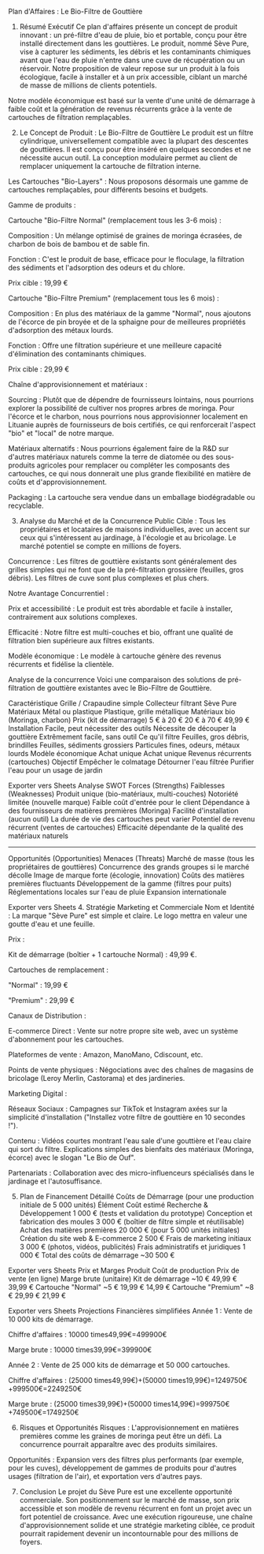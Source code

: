 Plan d'Affaires : Le Bio-Filtre de Gouttière
1. Résumé Exécutif
Ce plan d'affaires présente un concept de produit innovant : un pré-filtre d'eau de pluie, bio et portable, conçu pour être installé directement dans les gouttières. Le produit, nommé Sève Pure, vise à capturer les sédiments, les débris et les contaminants chimiques avant que l'eau de pluie n'entre dans une cuve de récupération ou un réservoir. Notre proposition de valeur repose sur un produit à la fois écologique, facile à installer et à un prix accessible, ciblant un marché de masse de millions de clients potentiels.

Notre modèle économique est basé sur la vente d'une unité de démarrage à faible coût et la génération de revenus récurrents grâce à la vente de cartouches de filtration remplaçables.

2. Le Concept de Produit : Le Bio-Filtre de Gouttière
Le produit est un filtre cylindrique, universellement compatible avec la plupart des descentes de gouttières. Il est conçu pour être inséré en quelques secondes et ne nécessite aucun outil. La conception modulaire permet au client de remplacer uniquement la cartouche de filtration interne.

Les Cartouches "Bio-Layers" :
Nous proposons désormais une gamme de cartouches remplaçables, pour différents besoins et budgets.

Gamme de produits :

Cartouche "Bio-Filtre Normal" (remplacement tous les 3-6 mois) :

Composition : Un mélange optimisé de graines de moringa écrasées, de charbon de bois de bambou et de sable fin.

Fonction : C'est le produit de base, efficace pour le floculage, la filtration des sédiments et l'adsorption des odeurs et du chlore.

Prix cible : 19,99 €

Cartouche "Bio-Filtre Premium" (remplacement tous les 6 mois) :

Composition : En plus des matériaux de la gamme "Normal", nous ajoutons de l'écorce de pin broyée et de la sphaigne pour de meilleures propriétés d'adsorption des métaux lourds.

Fonction : Offre une filtration supérieure et une meilleure capacité d'élimination des contaminants chimiques.

Prix cible : 29,99 €

Chaîne d'approvisionnement et matériaux :

Sourcing : Plutôt que de dépendre de fournisseurs lointains, nous pourrions explorer la possibilité de cultiver nos propres arbres de moringa. Pour l'écorce et le charbon, nous pourrions nous approvisionner localement en Lituanie auprès de fournisseurs de bois certifiés, ce qui renforcerait l'aspect "bio" et "local" de notre marque.

Matériaux alternatifs : Nous pourrions également faire de la R&D sur d'autres matériaux naturels comme la terre de diatomée ou des sous-produits agricoles pour remplacer ou compléter les composants des cartouches, ce qui nous donnerait une plus grande flexibilité en matière de coûts et d'approvisionnement.

Packaging : La cartouche sera vendue dans un emballage biodégradable ou recyclable.

3. Analyse du Marché et de la Concurrence
Public Cible : Tous les propriétaires et locataires de maisons individuelles, avec un accent sur ceux qui s'intéressent au jardinage, à l'écologie et au bricolage. Le marché potentiel se compte en millions de foyers.

Concurrence : Les filtres de gouttière existants sont généralement des grilles simples qui ne font que de la pré-filtration grossière (feuilles, gros débris). Les filtres de cuve sont plus complexes et plus chers.

Notre Avantage Concurrentiel :

Prix et accessibilité : Le produit est très abordable et facile à installer, contrairement aux solutions complexes.

Efficacité : Notre filtre est multi-couches et bio, offrant une qualité de filtration bien supérieure aux filtres existants.

Modèle économique : Le modèle à cartouche génère des revenus récurrents et fidélise la clientèle.

Analyse de la concurrence
Voici une comparaison des solutions de pré-filtration de gouttière existantes avec le Bio-Filtre de Gouttière.

Caractéristique	Grille / Crapaudine simple	Collecteur filtrant	Sève Pure
Matériaux	Métal ou plastique	Plastique, grille métallique	Matériaux bio (Moringa, charbon)
Prix (kit de démarrage)	5 € à 20 €	20 € à 70 €	49,99 €
Installation	Facile, peut nécessiter des outils	Nécessite de découper la gouttière	Extrêmement facile, sans outil
Ce qu'il filtre	Feuilles, gros débris, brindilles	Feuilles, sédiments grossiers	Particules fines, odeurs, métaux lourds
Modèle économique	Achat unique	Achat unique	Revenus récurrents (cartouches)
Objectif	Empêcher le colmatage	Détourner l'eau filtrée	Purifier l'eau pour un usage de jardin

Exporter vers Sheets
Analyse SWOT
Forces (Strengths)	Faiblesses (Weaknesses)
Produit unique (bio-matériaux, multi-couches)	Notoriété limitée (nouvelle marque)
Faible coût d'entrée pour le client	Dépendance à des fournisseurs de matières premières (Moringa)
Facilité d'installation (aucun outil)	La durée de vie des cartouches peut varier
Potentiel de revenu récurrent (ventes de cartouches)	Efficacité dépendante de la qualité des matériaux naturels
---	---
Opportunités (Opportunities)	Menaces (Threats)
Marché de masse (tous les propriétaires de gouttières)	Concurrence des grands groupes si le marché décolle
Image de marque forte (écologie, innovation)	Coûts des matières premières fluctuants
Développement de la gamme (filtres pour puits)	Réglementations locales sur l'eau de pluie
Expansion internationale	

Exporter vers Sheets
4. Stratégie Marketing et Commerciale
Nom et Identité : La marque "Sève Pure" est simple et claire. Le logo mettra en valeur une goutte d'eau et une feuille.

Prix :

Kit de démarrage (boîtier + 1 cartouche Normal) : 49,99 €.

Cartouches de remplacement :

"Normal" : 19,99 €

"Premium" : 29,99 €

Canaux de Distribution :

E-commerce Direct : Vente sur notre propre site web, avec un système d'abonnement pour les cartouches.

Plateformes de vente : Amazon, ManoMano, Cdiscount, etc.

Points de vente physiques : Négociations avec des chaînes de magasins de bricolage (Leroy Merlin, Castorama) et des jardineries.

Marketing Digital :

Réseaux Sociaux : Campagnes sur TikTok et Instagram axées sur la simplicité d'installation ("Installez votre filtre de gouttière en 10 secondes !").

Contenu : Vidéos courtes montrant l'eau sale d'une gouttière et l'eau claire qui sort du filtre. Explications simples des bienfaits des matériaux (Moringa, écorce) avec le slogan "Le Bio de Ouf".

Partenariats : Collaboration avec des micro-influenceurs spécialisés dans le jardinage et l'autosuffisance.

5. Plan de Financement Détaillé
Coûts de Démarrage (pour une production initiale de 5 000 unités)
Élément	Coût estimé
Recherche & Développement	1 000 € (tests et validation du prototype)
Conception et fabrication des moules	3 000 € (boîtier de filtre simple et réutilisable)
Achat des matières premières	20 000 € (pour 5 000 unités initiales)
Création du site web & E-commerce	2 500 €
Frais de marketing initiaux	3 000 € (photos, vidéos, publicités)
Frais administratifs et juridiques	1 000 €
Total des coûts de démarrage	~30 500 €

Exporter vers Sheets
Prix et Marges
Produit	Coût de production	Prix de vente (en ligne)	Marge brute (unitaire)
Kit de démarrage	~10 €	49,99 €	39,99 €
Cartouche "Normal"	~5 €	19,99 €	14,99 €
Cartouche "Premium"	~8 €	29,99 €	21,99 €

Exporter vers Sheets
Projections Financières simplifiées
Année 1 : Vente de 10 000 kits de démarrage.

Chiffre d'affaires : 10000
times49,99€=499900€

Marge brute : 10000
times39,99€=399900€

Année 2 : Vente de 25 000 kits de démarrage et 50 000 cartouches.

Chiffre d'affaires : (25000
times49,99€)+(50000
times19,99€)=1249750€+999500€=2249250€

Marge brute : (25000
times39,99€)+(50000
times14,99€)=999750€+749500€=1749250€

6. Risques et Opportunités
Risques : L'approvisionnement en matières premières comme les graines de moringa peut être un défi. La concurrence pourrait apparaître avec des produits similaires.

Opportunités : Expansion vers des filtres plus performants (par exemple, pour les cuves), développement de gammes de produits pour d'autres usages (filtration de l'air), et exportation vers d'autres pays.

7. Conclusion
Le projet du Sève Pure est une excellente opportunité commerciale. Son positionnement sur le marché de masse, son prix accessible et son modèle de revenu récurrent en font un projet avec un fort potentiel de croissance. Avec une exécution rigoureuse, une chaîne d'approvisionnement solide et une stratégie marketing ciblée, ce produit pourrait rapidement devenir un incontournable pour des millions de foyers.







